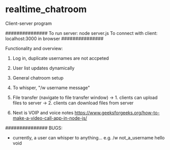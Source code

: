 # realtime_chatroom
Client-server program

###############
To run server:
    node server.js
To connect with client:
    localhost:3000 in browser
###############

Functionality and overview:
1. Log in, duplicate usernames are not accpeted
2. User list updates dynamically
3. General chatroom setup 
4. To whisper, "/w username message"
5. File transfer (navigate to file transfer window)
    -> 1. clients can upload files to server
    -> 2. clients can download files from server

6. Next is VOIP and voice notes
https://www.geeksforgeeks.org/how-to-make-a-video-call-app-in-node-js/

###############
BUGS:
- currently, a user can whisper to anything... 
    e.g. /w not_a_username hello void
